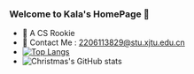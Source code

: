 ### Welcome to Kala's HomePage 👋

- 👀 A CS Rookie
- 👀 Contact Me : 2206113829@stu.xjtu.edu.cn
- [![Top Langs](https://github-readme-stats.vercel.app/api/top-langs/?username=YichenWu11&layout=compact)](https://github.com/YichenWu11/github-readme-stats)
- ![Christmas's GitHub stats](https://github-readme-stats.vercel.app/api?username=YichenWu11&show_icons=true&theme=tokyonight)
